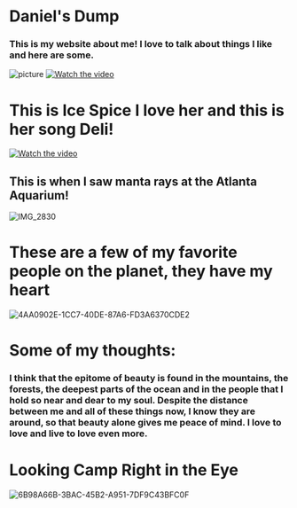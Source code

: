 # Daniel's Dump
### This is my website about me! I love to talk about things I like and here are some.  
![picture](https://i.redd.it/g72v7zrnijk81.jpg)
[![Watch the video](https://img.youtube.com/vi/N2A9NucjJ2s/maxresdefault.jpg)](https://www.youtube.com/watch?v=N2A9NucjJ2s)
# This is Ice Spice I love her and this is her song Deli!
[![Watch the video](https://img.youtube.com/vi/UqmUxkRPBS0/hqdefault.jpg)](https://www.youtube.com/watch?v=UqmUxkRPBS0)
## This is when I saw manta rays at the Atlanta Aquarium!
![IMG_2830](https://github.com/Danielagui05/danielsite2/assets/141764292/5b29ae7d-3dfb-499b-a4bd-e19bd4d96052)
# These are a few of my favorite people on the planet, they have my heart
![4AA0902E-1CC7-40DE-87A6-FD3A6370CDE2](https://github.com/Danielagui05/danielsite2/assets/141764292/912a1b02-74a5-4813-881c-3dc25020341b)
# Some of my thoughts:
### I think that the epitome of beauty is found in the mountains, the forests, the deepest parts of the ocean and in the people that I hold so near and dear to my soul. Despite the distance between me and all of these things now, I know they are around, so that beauty alone gives me peace of mind. I love to love and live to love even more. 
# Looking Camp Right in the Eye
![6B98A66B-3BAC-45B2-A951-7DF9C43BFC0F](https://github.com/Danielagui05/danielsite2/assets/141764292/ff973d2b-2730-4d39-8174-41c91bd2c8d9)
